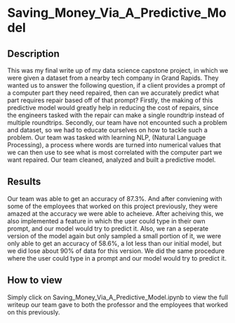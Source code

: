 # Saving_Money_Via_A_Predictive_Model
## Description
This was my final write up of my data science capstone project, in which we were given a dataset from a nearby tech company in Grand Rapids. They wanted us to answer the following question, if a client provides a prompt of a computer part they need repaired, then can we accurately predict what part requires repair based off of that prompt? Firstly, the making of this predictive model would greatly help in reducing the cost of repairs, since the engineers tasked with the repair can make a single roundtrip instead of multiple roundtrips. Secondly, our team have not encounted such a problem and dataset, so we had to educate ourselves on how to tackle such a problem. Our team was tasked with learning NLP, (Natural Language Processing), a process where words are turned into numerical values that we can then use to see what is most correlated with the computer part we want repaired. Our team cleaned, analyzed and built a predictive model.
## Results
Our team was able to get an accuracy of 87.3%. And after conviening with some of the employees that worked on this project previously, they were amazed at the accuracy we were able to acheieve. After acheiving this, we also implemented a feature in which the user could type in their own prompt, and our model would try to predict it. Also, we ran a seperate version of the model again but only sampled a small portion of it, we were only able to get an accuracy of 58.6%, a lot less than our initial model, but we did lose about 90% of data for this version. We did the same procedure where the user could type in a prompt and our model would try to predict it. 
## How to view
Simply click on Saving_Money_Via_A_Predictive_Model.ipynb to view the full writeup our team gave to both the professor and the employees that worked on this previously.
